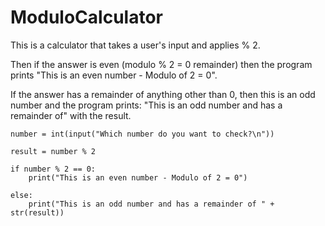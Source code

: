 # ModuloCalculator

This is a calculator that takes a user's input and applies % 2.

Then if the answer is even (modulo % 2 = 0 remainder) then the program prints "This is an even number - Modulo of 2 = 0".

If the answer has a remainder of anything other than 0, then this is an odd number and the program prints: "This is an odd number and has a remainder of" with the result.

```
number = int(input("Which number do you want to check?\n"))

result = number % 2

if number % 2 == 0:
    print("This is an even number - Modulo of 2 = 0")

else:
    print("This is an odd number and has a remainder of " + str(result))

```
